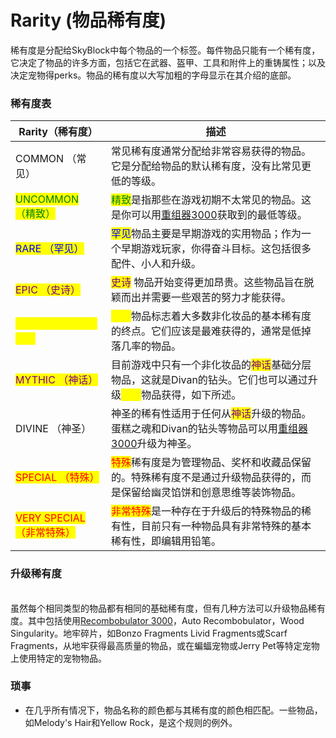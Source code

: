 # Rarity  (物品稀有度)

稀有度是分配给SkyBlock中每个物品的一个标签。每件物品只能有一个稀有度，它决定了物品的许多方面，包括它在武器、盔甲、工具和附件上的重铸属性；以及决定宠物得perks。物品的稀有度以大写加粗的字母显示在其介绍的底部。

### 稀有度表

| Rarity（稀有度）                                         | 描述                                                                                                                                         |
| --------------------------------------------------- | ------------------------------------------------------------------------------------------------------------------------------------------ |
| COMMON （常见）                                         | 常见稀有度通常分配给非常容易获得的物品。它是分配给物品的默认稀有度，没有比常见更低的等级。                                                                                              |
| <mark style="color:green;">UNCOMMON （精致）</mark>     | <mark style="color:green;">精致</mark>是指那些在游戏初期不太常见的物品。这是你可以用[重组器3000](../Item/recombobulator-3000-zhong-zu-qi-3000.md)获取到的最低等级。             |
| <mark style="color:blue;">RARE （罕见）</mark>          | <mark style="color:blue;">罕见</mark>物品主要是早期游戏的实用物品；作为一个早期游戏玩家，你得奋斗目标。这包括很多配件、小人和升级。                                                         |
| <mark style="color:purple;">EPIC （史诗）</mark>        | <mark style="color:purple;">史诗</mark> 物品开始变得更加昂贵。这些物品旨在脱颖而出并需要一些艰苦的努力才能获得。                                                                 |
| <mark style="color:yellow;">LEGENDARY （传说）</mark>   | <mark style="color:yellow;">传说</mark>物品标志着大多数非化妆品的基本稀有度的终点。它们应该是最难获得的，通常是低掉落几率的物品。                                                         |
| <mark style="color:purple;">MYTHIC （神话）</mark>      | 目前游戏中只有一个非化妆品的<mark style="color:purple;">神话</mark>基础分层物品，这就是Divan的钻头。它们也可以通过升级<mark style="color:yellow;">传说</mark>物品获得，如下所述。             |
| DIVINE （神圣）                                         | 神圣的稀有性适用于任何从<mark style="color:purple;">神话</mark>升级的物品。蛋糕之魂和Divan的钻头等物品可以用[重组器3000](../Item/recombobulator-3000-zhong-zu-qi-3000.md)升级为神圣。 |
| <mark style="color:red;">SPECIAL （特殊）</mark>        | <mark style="color:red;">特殊</mark>稀有度是为管理物品、奖杯和收藏品保留的。特殊稀有度不是通过升级物品获得的，而是保留给幽灵馅饼和创意思维等装饰物品。                                                |
| <mark style="color:red;">VERY SPECIAL （非常特殊）</mark> | <mark style="color:red;">非常特殊</mark>是一种存在于升级后的特殊物品的稀有性，目前只有一种物品具有非常特殊的基本稀有性，即编辑用铅笔。                                                        |

### 升级稀有度

\
虽然每个相同类型的物品都有相同的基础稀有度，但有几种方法可以升级物品稀有度。其中包括使用[Recombobulator 3000](../Item/recombobulator-3000-zhong-zu-qi-3000.md)，Auto Recombobulator，Wood Singularity。地牢碎片，如Bonzo Fragments Livid Fragments或Scarf Fragments，从地牢获得最高质量的物品，或在蝙蝠宠物或Jerry Pet等特定宠物上使用特定的宠物物品。

### 琐事

* 在几乎所有情况下，物品名称的颜色都与其稀有度的颜色相匹配。一些物品，如Melody's Hair和Yellow Rock，是这个规则的例外。

### &#x20;
